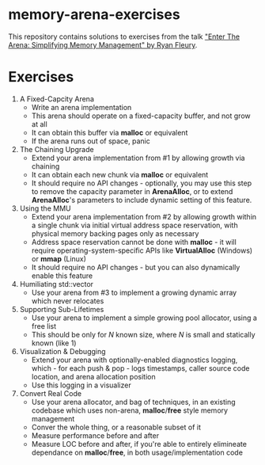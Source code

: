 # memory-arena-exercises
This repository contains solutions to exercises from the talk ["Enter The Arena: Simplifying Memory Management" by Ryan Fleury](https://www.rfleury.com/p/enter-the-arena-talk).

# Exercises
1. A Fixed-Capcity Arena
    - Write an arena implementation
    - This arena should operate on a fixed-capacity buffer, and not grow at all
    - It can obtain this buffer via **malloc** or equivalent
    - If the arena runs out of space, panic
2. The Chaining Upgrade
    - Extend your arena implementation from #1 by allowing growth via chaining
    - It can obtain each new chunk via **malloc** or equivalent
    - It should require no API changes - optionally, you may use this step to remove the capacity parameter in **ArenaAlloc**, or to extend **ArenaAlloc**'s parameters to include dynamic setting of this feature.
3. Using the MMU
    - Extend your arena implementation from #2 by allowing growth within a single chunk via initial virtual address space reservation, with physical memory backing pages only as necessary
    - Address space reservation cannot be done with **malloc** - it will require operating-system-specific APIs like **VirtualAlloc** (Windows) or **mmap** (Linux)
    - It should require no API changes - but you can also dynamically enable this feature
4. Humiliating std::vector
    - Use your arena from #3 to implement a growing dynamic array which never relocates
5. Supporting Sub-Lifetimes
    - Use your arena to implement a simple growing pool allocator, using a free list
    - This should be only for *N* known size, where *N* is small and statically known (like 1)
6. Visualization & Debugging
    - Extend your arena with optionally-enabled diagnostics logging, which - for each push & pop - logs timestamps, caller source code location, and arena allocation position
    - Use this logging in a visualizer
7. Convert Real Code
    - Use your arena allocator, and bag of techniques, in an existing codebase which uses non-arena, **malloc**/**free** style memory management
    - Conver the whole thing, or a reasonable subset of it
    - Measure performance before and after
    - Measure LOC before and after, if you're able to entirely elimineate dependance on **malloc**/**free**, in both usage/implementation code

